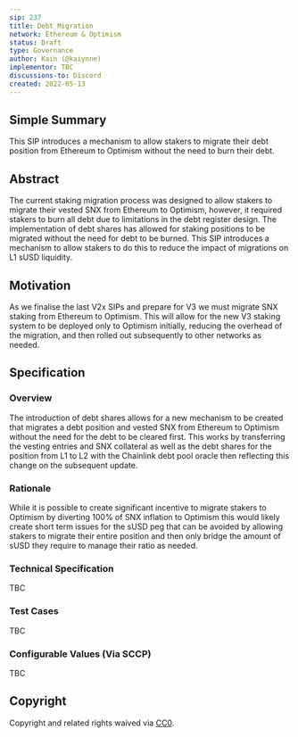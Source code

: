 ```yaml
---
sip: 237
title: Debt Migration
network: Ethereum & Optimism
status: Draft
type: Governance
author: Kain (@kaiynne)
implementor: TBC
discussions-to: Discord
created: 2022-05-13
---
```


## Simple Summary

This SIP introduces a mechanism to allow stakers to migrate their debt position from Ethereum to Optimism without the need to burn their debt.

## Abstract

The current staking migration process was designed to allow stakers to migrate their vested SNX from Ethereum to Optimism, however, it required stakers to burn all debt due to limitations in the debt register design. The implementation of debt shares has allowed for staking positions to be migrated without the need for debt to be burned. This SIP introduces a mechanism to allow stakers to do this to reduce the impact of migrations on L1 sUSD liquidity.

## Motivation

As we finalise the last V2x SIPs and prepare for V3 we must migrate SNX staking from Ethereum to Optimism. This will allow for the new V3 staking system to be deployed only to Optimism initially, reducing the overhead of the migration, and then rolled out subsequently to other networks as needed. 
## Specification

<!--The specification should describe the syntax and semantics of any new feature, there are five sections
1. Overview
2. Rationale
3. Technical Specification
4. Test Cases
5. Configurable Values
-->

### Overview

The introduction of debt shares allows for a new mechanism to be created that migrates a debt position and vested SNX from Ethereum to Optimism without the need for the debt to be cleared first. This works by transferring the vesting entries and SNX collateral as well as the debt shares for the position from L1 to L2 with the Chainlink debt pool oracle then reflecting this change on the subsequent update. 

### Rationale

While it is possible to create significant incentive to migrate stakers to Optimism by diverting 100% of SNX inflation to Optimism this would likely create short term issues for the sUSD peg that can be avoided by allowing stakers to migrate their entire position and then only bridge the amount of sUSD they require to manage their ratio as needed.

### Technical Specification

<!--The technical specification should outline the public API of the changes proposed. That is, changes to any of the interfaces Synthetix currently exposes or the creations of new ones.-->

TBC

### Test Cases

<!--Test cases for an implementation are mandatory for SIPs but can be included with the implementation..-->

TBC

### Configurable Values (Via SCCP)

<!--Please list all values configurable via SCCP under this implementation.-->

TBC

## Copyright

Copyright and related rights waived via [CC0](https://creativecommons.org/publicdomain/zero/1.0/).
